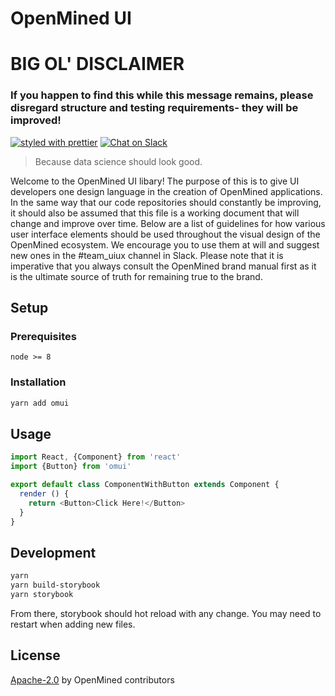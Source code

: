 # OpenMined UI

# BIG OL' DISCLAIMER
### If you happen to find this while this message remains, please disregard structure and testing requirements- they will be improved!
[![styled with prettier](https://img.shields.io/badge/styled_with-prettier-ff69b4.svg)](https://github.com/prettier/prettier)
[![Chat on Slack](https://img.shields.io/badge/chat-on%20slack-7A5979.svg)](https://openmined.slack.com/messages/team_uiux)


> Because data science should look good.

Welcome to the OpenMined UI libary!  The purpose of this is to give UI developers one design language in the creation of OpenMined applications.  In the same way that our code repositories should constantly be improving, it should also be assumed that this file is a working document that will change and improve over time.  Below are a list of guidelines for how various user interface elements should be used throughout the visual design of the OpenMined ecosystem.  We encourage you to use them at will and suggest new ones in the #team_uiux channel in Slack.  Please note that it is imperative that you always consult the OpenMined brand manual first as it is the ultimate source of truth for remaining true to the brand.

## Setup

### Prerequisites
```
node >= 8
```

### Installation

```sh
yarn add omui
```


## Usage

```js
import React, {Component} from 'react'
import {Button} from 'omui'

export default class ComponentWithButton extends Component {
  render () {
    return <Button>Click Here!</Button>
  }
}

```

## Development

```sh
yarn
yarn build-storybook
yarn storybook
```

From there, storybook should hot reload with any change. You may need to restart when adding new files.

## License

[Apache-2.0](LICENSE) by OpenMined contributors
